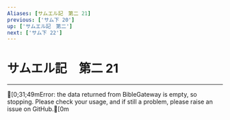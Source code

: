 ```yaml
---
Aliases: [サムエル記　第二 21]
previous: ['サム下 20']
up: ['サムエル記　第二']
next: ['サム下 22']
---
```

# サムエル記　第二 21

***
[0;31;49mError: the data returned from BibleGateway is empty, so stopping. Please check your usage, and if still a problem, please raise an issue on GitHub.[0m
